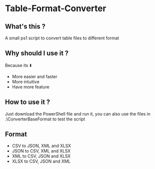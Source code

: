 # Table-Format-Converter
## What's this ?
A small ps1 script to convert table files to different format
## Why should I use it ?
Because its ⬇️
+ More easier and faster
+ More intuitive
+ Have more feature
## How to use it ?
Just download the PowerShell file and run it, you can also use the files in .\ConverterBaseFormat to test the script
## Format
+ CSV to JSON, XML and XLSX
+ JSON to CSV, XML and XLSX
+ XML to CSV, JSON and XLSX
+ XLSX to CSV, JSON and XML
